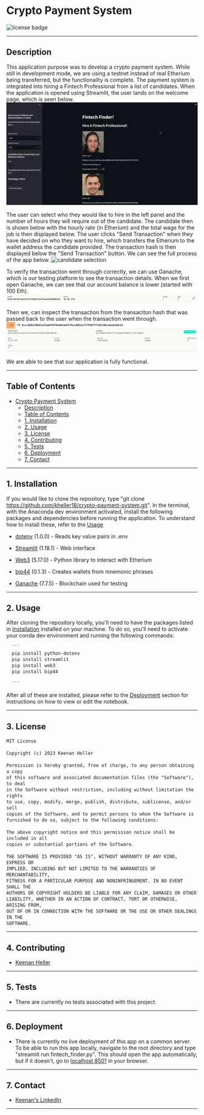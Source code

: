 # Crypto Payment System

![license badge](https://shields.io/badge/license-mit-blue)

---

## Description
This application purpose was to develop a crypto payment system. While still in development mode, we are using a testnet instead of real Etherium being transferred, but the functionality is complete.  The payment system is integrated into hiring a Fintech Professional from a list of candidates. When the application is opened using Streamlit, the user lands on the welcome page, which is seen below.
![home page](Images/app/home_page.png)

The user can select who they would like to hire in the left panel and the number of hours they will require out of the candidate. The candidate then is shown below with the hourly rate (in Etherium) and the total wage for the job is then displayed below. The user clicks "Send Transaction" when they have decided on who they want to hire, which transfers the Etherium to the wallet address the candidate provided. The transaction hash is then displayed below the "Send Transaction" button. We can see the full process of the app below.
![candidate selection](Gifs/send-transaction.gif)

To verify the transaction went through correctly, we can use Ganache, which is our testing platform to see the transaction details. When we first open Ganache, we can see that our account balance is lower (started with 100 Eth).
![eth balance](Images/app/eth_balance.png)

Then we, can inspect the transaction from the transaciton hash that was passed back to the user when the transaction went through.
![transaction details](Images/app/transaction_details.png)

We are able to see that our application is fully functional.

---

## Table of Contents
- [Crypto Payment System](#crypto-payment-system)
  - [Description](#description)
  - [Table of Contents](#table-of-contents)
  - [1. Installation](#1-installation)
  - [2. Usage](#2-usage)
  - [3. License](#3-license)
  - [4. Contributing](#4-contributing)
  - [5. Tests](#5-tests)
  - [6. Deployment](#6-deployment)
  - [7. Contact](#7-contact)

---

## 1. Installation

  If you would like to clone the repository, type "git clone https://github.com/kheller18/crypto-payment-system.git". In the terminal, with the Anaconda dev environment activated, install the following packages and dependencies before running the application. To understand how to install these, refer to the [Usage](#2-usage)

  * [dotenv](https://pypi.org/project/python-dotenv/) (1.0.0) - Reads key value pairs in .env

  * [Streamlit](https://streamlit.io/) (1.18.1) - Web interface

  * [Web3](https://web3py.readthedocs.io/en/v5/) (5.17.0) - Python library to interact with Etherium

  * [bip44](https://pypi.org/project/bip44/) (0.1.3) - Creates wallets from mnemonic phrases

  * [Ganache](https://trufflesuite.com/ganache/) (7.7.5) - Blockchain used for testing


---

## 2. Usage

  After cloning the repository locally, you'll need to have the packages listed in [Installation](#1-installation) installed on your machine. To do so, you'll need to activate your conda dev environment and running the following commands:

      ```
      pip install python-dotenv
      pip install streamlit
      pip install web3
      pip install bip44

      ```

  After all of these are installed, please refer to the [Deployment](#6-deployment) section for instructions on how to view or edit the notebook.

---

## 3. License
  ```
  MIT License

  Copyright (c) 2023 Keenan Heller

  Permission is hereby granted, free of charge, to any person obtaining a copy
  of this software and associated documentation files (the "Software"), to deal
  in the Software without restriction, including without limitation the rights
  to use, copy, modify, merge, publish, distribute, sublicense, and/or sell
  copies of the Software, and to permit persons to whom the Software is
  furnished to do so, subject to the following conditions:

  The above copyright notice and this permission notice shall be included in all
  copies or substantial portions of the Software.

  THE SOFTWARE IS PROVIDED "AS IS", WITHOUT WARRANTY OF ANY KIND, EXPRESS OR
  IMPLIED, INCLUDING BUT NOT LIMITED TO THE WARRANTIES OF MERCHANTABILITY,
  FITNESS FOR A PARTICULAR PURPOSE AND NONINFRINGEMENT. IN NO EVENT SHALL THE
  AUTHORS OR COPYRIGHT HOLDERS BE LIABLE FOR ANY CLAIM, DAMAGES OR OTHER
  LIABILITY, WHETHER IN AN ACTION OF CONTRACT, TORT OR OTHERWISE, ARISING FROM,
  OUT OF OR IN CONNECTION WITH THE SOFTWARE OR THE USE OR OTHER DEALINGS IN THE
  SOFTWARE.
  ```
---

## 4. Contributing

  + [Keenan Heller](https://github.com/kheller18)

---

## 5. Tests

  + There are currently no tests associated with this project.

---

## 6. Deployment
  + There is currently no live deployment of this app on a common server. To be able to run this app locally, navigate to the root directory and type "streamlit run fintech_finder.py". This should open the app automatically, but if it doesn't, go to [localhost 8501](http://localhost:8501/) in your browser.

---

## 7. Contact

  + [Keenan's LinkedIn](https://www.linkedin.com/in/keenanheller/)

---